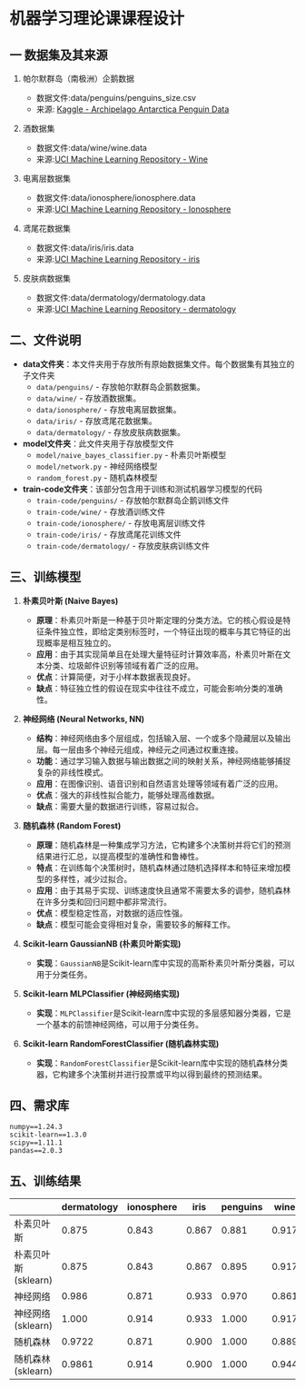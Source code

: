 # 机器学习理论课课程设计
## 一 数据集及其来源
1. 帕尔默群岛（南极洲）企鹅数据
   - 数据文件:data/penguins/penguins_size.csv
   - 来源: [Kaggle - Archipelago Antarctica Penguin Data](https://www.kaggle.com/datasets/parulpandeypalmer-archipelago-antarctica-penguin-data)

2. 酒数据集
   - 数据文件:data/wine/wine.data
   - 来源:[UCI Machine Learning Repository - Wine](https://archive.ics.uci.edu/dataset/109/wine)

3. 电离层数据集
   - 数据文件:data/ionosphere/ionosphere.data
   - 来源:[UCI Machine Learning Repository - Ionosphere](https://archive.ics.uci.edu/dataset/52/ionosphere)

4. 鸢尾花数据集
   - 数据文件:data/iris/iris.data
   - 来源:[UCI Machine Learning Repository - iris](https://archive.ics.uci.edu/dataset/53/iris)

5. 皮肤病数据集
   - 数据文件:data/dermatology/dermatology.data
   - 来源:[UCI Machine Learning Repository - dermatology](https://archive.ics.uci.edu/dataset/33/dermatology)

## 二、文件说明
- **data文件夹**：本文件夹用于存放所有原始数据集文件。每个数据集有其独立的子文件夹
  - `data/penguins/` - 存放帕尔默群岛企鹅数据集。
  - `data/wine/` - 存放酒数据集。
  - `data/ionosphere/` - 存放电离层数据集。
  - `data/iris/` - 存放鸢尾花数据集。
  - `data/dermatology/` - 存放皮肤病数据集。
- **model文件夹**：此文件夹用于存放模型文件
  - `model/naive_bayes_classifier.py` - 朴素贝叶斯模型
  - `model/network.py` - 神经网络模型
  - `random_forest.py` - 随机森林模型
- **train-code文件夹**：该部分包含用于训练和测试机器学习模型的代码
  - `train-code/penguins/` - 存放帕尔默群岛企鹅训练文件
  - `train-code/wine/` - 存放酒训练文件
  - `train-code/ionosphere/` - 存放电离层训练文件
  - `train-code/iris/` - 存放鸢尾花训练文件
  - `train-code/dermatology/` - 存放皮肤病训练文件

## 三、训练模型
1. **朴素贝叶斯 (Naive Bayes)**
    - **原理**：朴素贝叶斯是一种基于贝叶斯定理的分类方法。它的核心假设是特征条件独立性，即给定类别标签时，一个特征出现的概率与其它特征的出现概率是相互独立的。
    - **应用**：由于其实现简单且在处理大量特征时计算效率高，朴素贝叶斯在文本分类、垃圾邮件识别等领域有着广泛的应用。
    - **优点**：计算简便，对于小样本数据表现良好。
    - **缺点**：特征独立性的假设在现实中往往不成立，可能会影响分类的准确性。
2. **神经网络 (Neural Networks, NN)**
    - **结构**：神经网络由多个层组成，包括输入层、一个或多个隐藏层以及输出层。每一层由多个神经元组成，神经元之间通过权重连接。
    - **功能**：通过学习输入数据与输出数据之间的映射关系，神经网络能够捕捉复杂的非线性模式。
    - **应用**：在图像识别、语音识别和自然语言处理等领域有着广泛的应用。
    - **优点**：强大的非线性拟合能力，能够处理高维数据。
    - **缺点**：需要大量的数据进行训练，容易过拟合。

3. **随机森林 (Random Forest)**
    - **原理**：随机森林是一种集成学习方法，它构建多个决策树并将它们的预测结果进行汇总，以提高模型的准确性和鲁棒性。
    - **特点**：在训练每个决策树时，随机森林通过随机选择样本和特征来增加模型的多样性，减少过拟合。
    - **应用**：由于其易于实现、训练速度快且通常不需要太多的调参，随机森林在许多分类和回归问题中都非常流行。
    - **优点**：模型稳定性高，对数据的适应性强。
    - **缺点**：模型可能会变得相对复杂，需要较多的解释工作。

4. **Scikit-learn GaussianNB (朴素贝叶斯实现)**
    - **实现**：`GaussianNB`是Scikit-learn库中实现的高斯朴素贝叶斯分类器，可以用于分类任务。

5. **Scikit-learn MLPClassifier (神经网络实现)**
    - **实现**：`MLPClassifier`是Scikit-learn库中实现的多层感知器分类器，它是一个基本的前馈神经网络，可以用于分类任务。

6. **Scikit-learn RandomForestClassifier (随机森林实现)**
    - **实现**：`RandomForestClassifier`是Scikit-learn库中实现的随机森林分类器，它构建多个决策树并进行投票或平均以得到最终的预测结果。

## 四、需求库
```
numpy==1.24.3
scikit-learn==1.3.0
scipy==1.11.1
pandas==2.0.3
```

## 五、训练结果
|                | dermatology | ionosphere | iris  | penguins | wine  |
|----------------|-------------|------------|-------|----------|-------|
| 朴素贝叶斯          | 0.875       | 0.843      | 0.867 | 0.881    | 0.917 |
| 朴素贝叶斯(sklearn) | 0.875       | 0.843      | 0.867 | 0.895    | 0.917 |
| 神经网络           | 0.986       | 0.871      | 0.933 | 0.970    | 0.861 |
| 神经网络(sklearn)  | 1.000       | 0.914      | 0.933 | 1.000    | 0.917 |
| 随机森林           | 0.9722      | 0.871      | 0.900 | 1.000    | 0.889 |
| 随机森林(sklearn)  | 0.9861      | 0.914      | 0.900 | 1.000    | 0.944 |